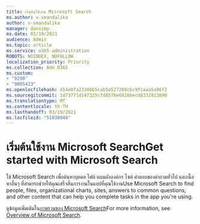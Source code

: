 ```yaml
---
title: เริ่มต้นใช้งาน Microsoft Search
ms.author: v-smandalika
author: v-smandalika
manager: dansimp
ms.date: 03/19/2021
audience: Admin
ms.topic: article
ms.service: o365-administration
ROBOTS: NOINDEX, NOFOLLOW
localization_priority: Priority
ms.collection: Adm_O365
ms.custom:
- "9290"
- "9005423"
ms.openlocfilehash: d14e0fa2330bb5cab5a52720dcbc9fcaaa5a96f2
ms.sourcegitcommit: 1d73771d147325cfd8578e6816becd8331913890
ms.translationtype: MT
ms.contentlocale: th-TH
ms.lasthandoff: 03/19/2021
ms.locfileid: "51038048"
---
```

# <a name="get-started-with-microsoft-search"></a><span data-ttu-id="a22ea-102">เริ่มต้นใช้งาน Microsoft Search</span><span class="sxs-lookup"><span data-stu-id="a22ea-102">Get started with Microsoft Search</span></span>

<span data-ttu-id="a22ea-103">ใช้ Microsoft Search เพื่อค้นหาบุคคล ไฟล์ แผนผังองค์กร ไซต์ คําตอบของคําถามทั่วไป และเนื้อหาอื่นๆ ที่สามารถช่วยให้คุณเสร็จสิ้นการงานในแอปที่คุณใช้งาน</span><span class="sxs-lookup"><span data-stu-id="a22ea-103">Use Microsoft Search to find people, files, organizational charts, sites, answers to common questions, and other content that can help you complete tasks in the app you're using.</span></span>

<span data-ttu-id="a22ea-104">ดูข้อมูลเพิ่มเติมใน[ภาพรวมของ Microsoft Search](https://docs.microsoft.com/microsoftsearch/overview-microsoft-search)</span><span class="sxs-lookup"><span data-stu-id="a22ea-104">For more information, see [Overview of Microsoft Search](https://docs.microsoft.com/microsoftsearch/overview-microsoft-search).</span></span>